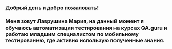
### Добрый день и добро пожаловать!
### Меня зовут Лаврушина Мария, на данный момент я обучаюсь автоматизации тестирования на курсах QA.guru и работаю младшим специалистом по мобильному тестированию, где активно использую полученные знания.

